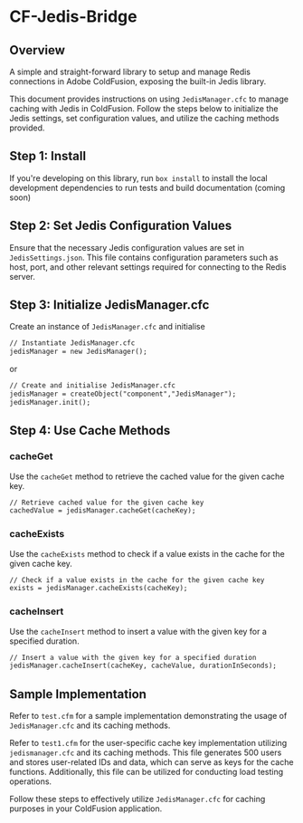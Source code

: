 # CF-Jedis-Bridge

## Overview
A simple and straight-forward library to setup and manage Redis connections in Adobe ColdFusion, exposing the built-in Jedis library. 

This document provides instructions on using `JedisManager.cfc` to manage caching with Jedis in ColdFusion. Follow the steps below to initialize the Jedis settings, set configuration values, and utilize the caching methods provided.

## Step 1: Install

If you're developing on this library, run `box install` to install the local development dependencies to run tests and build documentation (coming soon)

## Step 2: Set Jedis Configuration Values

Ensure that the necessary Jedis configuration values are set in `JedisSettings.json`. This file contains configuration parameters such as host, port, and other relevant settings required for connecting to the Redis server.

## Step 3: Initialize JedisManager.cfc

Create an instance of `JedisManager.cfc` and initialise

```cfml
// Instantiate JedisManager.cfc
jedisManager = new JedisManager();
```

or

```cfml
// Create and initialise JedisManager.cfc
jedisManager = createObject("component","JedisManager");
jedisManager.init();
```

## Step 4: Use Cache Methods

### cacheGet
Use the `cacheGet` method to retrieve the cached value for the given cache key.

```cfml
// Retrieve cached value for the given cache key
cachedValue = jedisManager.cacheGet(cacheKey);
```

### cacheExists
Use the `cacheExists` method to check if a value exists in the cache for the given cache key.

```cfml
// Check if a value exists in the cache for the given cache key
exists = jedisManager.cacheExists(cacheKey);
```

### cacheInsert
Use the `cacheInsert` method to insert a value with the given key for a specified duration.

```cfml
// Insert a value with the given key for a specified duration
jedisManager.cacheInsert(cacheKey, cacheValue, durationInSeconds);
```

## Sample Implementation

Refer to `test.cfm` for a sample implementation demonstrating the usage of `JedisManager.cfc` and its caching methods.

Refer to `test1.cfm` for the user-specific cache key implementation utilizing `jedismanager.cfc` and its caching methods. This file generates 500 users and stores user-related IDs and data, which can serve as keys for the cache functions. Additionally, this file can be utilized for conducting load testing operations.

Follow these steps to effectively utilize `JedisManager.cfc` for caching purposes in your ColdFusion application.
